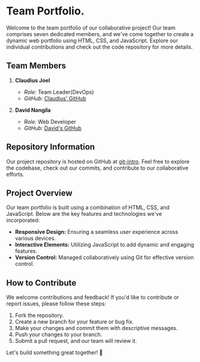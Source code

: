 # Team Portfolio.

Welcome to the team portfolio of our collaborative project! Our team comprises seven dedicated members, and we've come together to create a dynamic web portfolio using HTML, CSS, and JavaScript. Explore our individual contributions and check out the code repository for more details.

## Team Members

1. **Claudius Joel**

   - _Role:_ Team Leader(DevOps)
   - _GitHub:_ [Claudius' GitHub](https://github.com/joelclaudius)

2. **David Nangila**
   - _Role:_ Web Developer
   - _GitHub:_ [David's GitHub](https://github.com/davidnangila)

## Repository Information

Our project repository is hosted on GitHub at [git-intro](https://github.com/joelclaudius/git-intro). Feel free to explore the codebase, check out our commits, and contribute to our collaborative efforts.

## Project Overview

Our team portfolio is built using a combination of HTML, CSS, and JavaScript. Below are the key features and technologies we've incorporated:

- **Responsive Design:** Ensuring a seamless user experience across various devices.
- **Interactive Elements:** Utilizing JavaScript to add dynamic and engaging features.
- **Version Control:** Managed collaboratively using Git for effective version control.

## How to Contribute

We welcome contributions and feedback! If you'd like to contribute or report issues, please follow these steps:

1. Fork the repository.
2. Create a new branch for your feature or bug fix.
3. Make your changes and commit them with descriptive messages.
4. Push your changes to your branch.
5. Submit a pull request, and our team will review it.

Let's build something great together! 🚀

